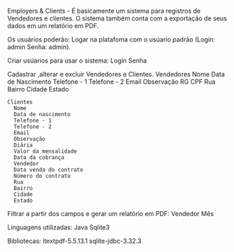 Employers & Clients - É basicamente um sistema para registros de Vendedores e clientes. O sistema também conta com a exportação de seus dados em um relatório em PDF.

Os usuários poderão:
  Logar na platafoma com o usúario padrão (Login: admin Senha: admin).
  
  Criar usúarios para usar o sistema:
    Login
    Senha
    
  Cadastrar ,alterar e excluir Vendedores e Clientes.
    Vendedores
      Nome
      Data de Nascimento
      Telefone - 1
      Telefone - 2
      Email
      Observação
      RG
      CPF
      Rua
      Bairro
      Cidade
      Estado
    
    Clientes
      Nome
      Data de nascimento
      Telefone - 1
      Telefone - 2
      Email
      Observação
      Diária
      Valor da mensalidade
      Data da cobrança
      Vendedor
      Data venda do contrato
      Número do contrato
      Rua
      Bairro
      Cidade
      Estado
      
Filtrar a partir dos campos e gerar um relatório em PDF:
  Vendedor
  Mês

Linguagens utilizadas:
  Java
  Sqlite3
  
Bibliotecas:
  itextpdf-5.5.13.1
  sqlite-jdbc-3.32.3
      
    
      

